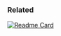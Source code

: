 ### Related

[![Readme Card](https://github-readme-stats.vercel.app/api/pin/?username=decaf-ts&repo=ts-multi-module-workspace)](https://github.com/decaf-ts/ts-multi-module-workspace)